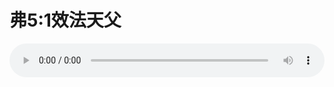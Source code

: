 # 弗5:1效法天父

<audio style="width: 100%;" preload="false" controls controlslist="nodownload"><source src="//cdn.wechat.edu.pl/audio/mp3/old/12251.mp3" type="audio/mpeg">Your browser does not support the audio element.</audio>


